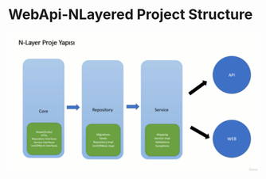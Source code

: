 # WebApi-NLayered Project Structure

![alt yazı][resim]

[resim]: https://github.com/ebubekirdgn/WebApi-NLayered/blob/main/images/nlayered.png "Resim Başlığı"
[resim]: https://github.com/ebubekirdgn/WebApi-NLayered/blob/main/images/nlayered2.png "Resim Başlığı"
